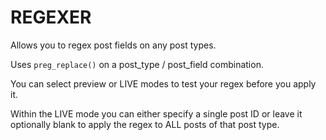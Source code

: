 # REGEXER

Allows you to regex post fields on any post types.

Uses `preg_replace()` on a post_type / post_field combination. 

You can select preview or LIVE modes to test your regex before you apply it. 

Within the LIVE mode you can either specify a single post ID or leave it optionally blank to apply the regex to ALL posts of that post type.